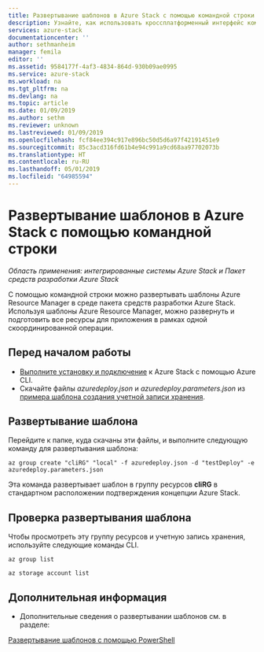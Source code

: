 ```yaml
---
title: Развертывание шаблонов в Azure Stack с помощью командной строки | Документация Майкрософт
description: Узнайте, как использовать кроссплатформенный интерфейс командной строки (CLI) для развертывания шаблонов в Azure Stack.
services: azure-stack
documentationcenter: ''
author: sethmanheim
manager: femila
editor: ''
ms.assetid: 9584177f-4af3-4834-864d-930b09ae0995
ms.service: azure-stack
ms.workload: na
ms.tgt_pltfrm: na
ms.devlang: na
ms.topic: article
ms.date: 01/09/2019
ms.author: sethm
ms.reviewer: unknown
ms.lastreviewed: 01/09/2019
ms.openlocfilehash: fcf84ee394c917e896bc50d5d6a97f42191451e9
ms.sourcegitcommit: 85c3acd316fd61b4e94c991a9cd68aa97702073b
ms.translationtype: HT
ms.contentlocale: ru-RU
ms.lasthandoff: 05/01/2019
ms.locfileid: "64985594"
---
```

# <a name="deploy-templates-in-azure-stack-using-the-command-line"></a>Развертывание шаблонов в Azure Stack с помощью командной строки

*Область применения: интегрированные системы Azure Stack и Пакет средств разработки Azure Stack*

С помощью командной строки можно развертывать шаблоны Azure Resource Manager в среде пакета средств разработки Azure Stack. Используя шаблоны Azure Resource Manager, можно развернуть и подготовить все ресурсы для приложения в рамках одной скоординированной операции.

## <a name="before-you-begin"></a>Перед началом работы

- [Выполните установку и подключение](azure-stack-version-profiles-azurecli2.md) к Azure Stack с помощью Azure CLI.
- Скачайте файлы *azuredeploy.json* и *azuredeploy.parameters.json* из [примера шаблона создания учетной записи хранения](https://github.com/Azure/AzureStack-QuickStart-Templates/tree/master/101-create-storage-account).

## <a name="deploy-template"></a>Развертывание шаблона

Перейдите к папке, куда скачаны эти файлы, и выполните следующую команду для развертывания шаблона:

```azurecli
az group create "cliRG" "local" -f azuredeploy.json -d "testDeploy" -e azuredeploy.parameters.json
```

Эта команда развертывает шаблон в группу ресурсов **cliRG** в стандартном расположении подтверждения концепции Azure Stack.

## <a name="validate-template-deployment"></a>Проверка развертывания шаблона

Чтобы просмотреть эту группу ресурсов и учетную запись хранения, используйте следующие команды CLI.

```azurecli
az group list

az storage account list
```

## <a name="next-steps"></a>Дополнительная информация

- Дополнительные сведения о развертывании шаблонов см. в разделе:

[Развертывание шаблонов с помощью PowerShell](azure-stack-deploy-template-powershell.md)
